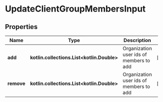 
# UpdateClientGroupMembersInput

## Properties
Name | Type | Description | Notes
------------ | ------------- | ------------- | -------------
**add** | **kotlin.collections.List&lt;kotlin.Double&gt;** | Organization user ids of members to add |  [optional]
**remove** | **kotlin.collections.List&lt;kotlin.Double&gt;** | Organization user ids of members to add |  [optional]



